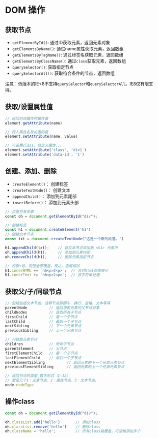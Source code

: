 # DOM 操作

## 获取节点

- `getElementById()`: 通过ID获取元素，返回元素对象
- `getElementsByName()`: 通过name属性获取元素，返回数组
- `getElementsByTagName()`: 通过标签名获取元素，返回数组
- `getElementsByClassName()`: 通过`class`获取元素，返回数组
- `querySelector()`: 获取指定节点
- `querySelectorAll()`: 获取符合条件的节点，返回数组

注意：低版本的IE<8不支持`querySelector`和`querySelectorAll`。IE8仅有限支持。

## 获取/设置属性值

```js
// 返回对应属性的属性值
element.getAttribute(name)

// 传入属性名及设置的值
element.setAttribute(name, value)

// 可设置class、自定义属性...
element.setAttribute('class', 'div1')
element.setAttribute('data-id', '1')
```

## 创建、添加、删除

- `createElement()`： 创建标签
- `createTextNode()`： 创建文本
- `appendChild()`： 添加到元素尾部
- `insertBefore()`： 添加到元素头部

```js
// 页面已有元素
const oh = document.getElementById("div");

// 创建标签
const h1 = document.createElement('h1')
// 创建文本节点
const txt = document.createTextNode("这是一个新的段落。")

h1.appendChild(txt);    // 将文本节点添加到 <h1> 元素中
oh.appendChild(h1);     // 添加到元素内部
oh.removeChild(h1);     // 删除元素指定节点

// 没有+号，则是全部覆盖，反之，追尾相加
h1.innerHTML += `hh<p>2<p>`;  // 会对html标签转化
h1.innerText += `hh<p>2<p>`;  // 按字符串处理
```


## 获取父/子/同级节点

```js
// 包括包括文本节点、注释节点即回车、换行、空格、文本等等
parentNode          // 返回当前元素的父节点对象
childNodes          // 获取所有子节点
firstChild          // 第一个子节点
lastChild           // 最后一个子节点
nextSibling         // 下一个兄弟节点
previousSibling     // 上一个兄弟节点

// 只获取元素节点
children            // 所有子节点
parentElement       // 父节点
firstElementChild   // 第一个子节点
lastElementChild    // 最后一个子节点
nextElementSibling          // 返回元素的下一个兄弟元素节点
previousElementSibling      // 返回元素的上一个兄弟元素节点

// 返回节点的类型,数字形式（1-12）
// 常见几个1：元素节点，2：属性节点，3：文本节点。
node.nodeType
```


## 操作class

```js
const oh = document.getElementById("div");

oh.classList.add('hello')       // 添加class
oh.classList.remove('hello')    // 删除class
oh.className = 'hello';         // 所有class被覆盖，可空格添加多个

```


